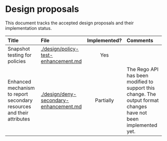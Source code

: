 # Design proposals

This document tracks the accepted design proposals and their implementation
status.

| Title                                                                 | File                                                                             | Implemented? | Comments                                                                                                        |
| :-------------------------------------------------------------------- | :------------------------------------------------------------------------------- | :----------: | :-------------------------------------------------------------------------------------------------------------- |
| Snapshot testing for policies                                         | [./design/policy-test-enhancement.md](./design/policy-test-enhancement.md)       |     Yes      |                                                                                                                 |
| Enhanced mechanism to report secondary resources and their attributes | [./design/deny-secondary-enhancement.md](./design/deny-secondary-enhancement.md) |  Partially   | The Rego API has been modified to support this change. The output format changes have not been implemented yet. |
